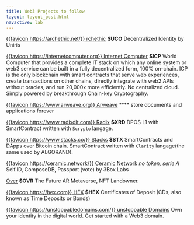 ```yaml
---
title: Web3 Projects to follow
layout: layout_post.html
navactive: lab
---
```


[{{favicon https://archethic.net/}} rchethic](https://archethic.net/) **$UCO** Decentralized Identity by Uniris

[{{favicon https://internetcomputer.org}} Internet Computer](https://internetcomputer.org) **$ICP** World Computer that provides a complete IT stack on which any online system or web3 service can be built in a fully decentralized form, 100% on-chain. ICP is the only blockchain with smart contracts that serve web experiences, create transactions on other chains, directly integrate with web2 APIs without oracles, and run 20,000x more efficiently. No centralized cloud. Simply powered by breakthrough Chain-key Cryptography.

[{{favicon https://www.arweave.org}} Arweave](https://www.arweave.org) **** store documents and applications forever

[{{favicon https://www.radixdlt.com}} Radix](https://www.radixdlt.com) **$XRD** DPOS L1 with SmartContract written with `Scrypto` langage.

[{{favicon https://www.stacks.co/}} Stacks](https://www.stacks.co) **$STX** SmartContracts and DApps over Bitcoin chain. SmartContract written with `Clarity` langage(the same used by ALGORAND).

[{{favicon https://ceramic.network/}} Ceramic Network](https://ceramic.network/) *no token, serie A* Self.ID, ComposeDB, Passport (vote) by 3Box Labs

[Over](https://www.overthereality.ai) **$OVR** The Future AR Metaverse, NFT Landowner.

[{{favicon https://hex.com}} HEX](https://hex.com) **$HEX** Certificates of Deposit (CDs, also known as Time Deposits or Bonds)

[{{favicon https://unstoppabledomains.com/}} unstoppable Domains](https://unstoppabledomains.com/) Own your identity in the digital world.
Get started with a Web3 domain.
